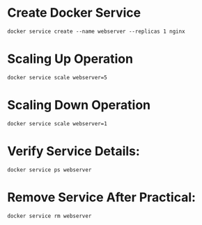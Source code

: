 # Create Docker Service
    docker service create --name webserver --replicas 1 nginx

# Scaling Up Operation
    docker service scale webserver=5

# Scaling Down Operation
    docker service scale webserver=1

# Verify Service Details:
    docker service ps webserver

# Remove Service After Practical:
    docker service rm webserver
